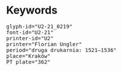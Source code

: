 # Keywords
<pre>
glyph-id="U2-21_0219"
font-id="U2-21"
printer-id="U2"
printer="Florian Ungler"
period="druga drukarnia: 1521—1536"
place="Kraków"
PT plate="362"
</pre>
